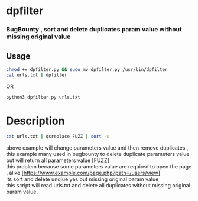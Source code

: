 # dpfilter
### BugBounty , sort and delete duplicates param value without missing original value

## Usage
```bash
chmod +x dpfilter.py && sudo mv dpfilter.py /usr/bin/dpfilter
cat urls.txt | dpfilter
```
OR
```bash
python3 dpfilter.py urls.txt 
```

# Description
```bash
cat urls.txt | qsreplace FUZZ | sort -u
```
above example will change parameters value and then remove duplicates , this example many used in bugbounty to delete duplicate parameters value <br> 
but will return all parameters value [FUZZ] <br>
this problem because some parameters value are required to open the page , alike [https://www.example.com/page.php?path=/users/view] <br>
its sort and delete unqiue yes but missing original param value <br>
this script will read urls.txt and delete all duplicates without missing original param value.
